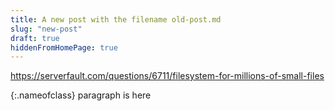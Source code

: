 ```yaml
---
title: A new post with the filename old-post.md
slug: "new-post"
draft: true
hiddenFromHomePage: true
---
```


https://serverfault.com/questions/6711/filesystem-for-millions-of-small-files


{:.nameofclass}
paragraph is here
